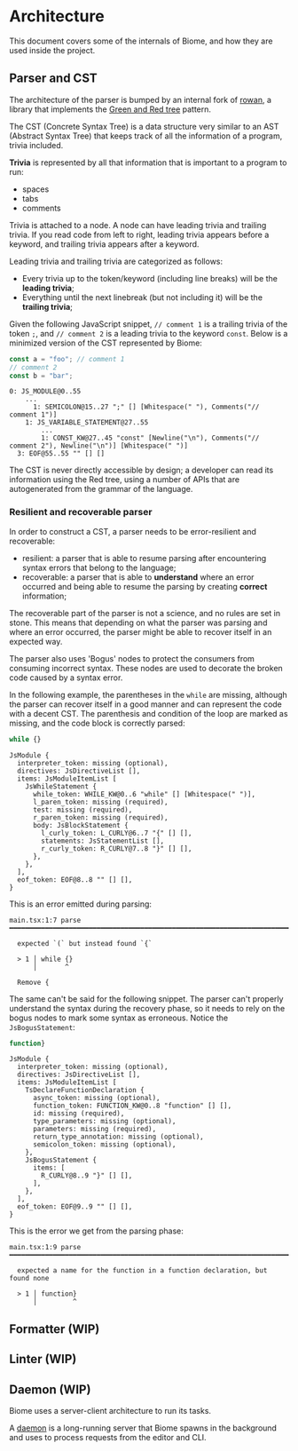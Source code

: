 # Architecture
This document covers some of the internals of Biome, and how they are used inside the project.

## Parser and CST

The architecture of the parser is bumped by an internal fork of [rowan], a library that implements the [Green and Red tree] pattern.

The CST (Concrete Syntax Tree) is a data structure very similar to an AST (Abstract Syntax Tree) that keeps track of all the information of a program, trivia included.

**Trivia** is represented by all that information that is important to a program to run:
- spaces
- tabs
- comments

Trivia is attached to a node. A node can have leading trivia and trailing trivia. If you read code from left to right, leading trivia appears before a keyword, and trailing trivia appears after a keyword.

Leading trivia and trailing trivia are categorized as follows:
- Every trivia up to the token/keyword (including line breaks) will be the **leading trivia**;
- Everything until the next linebreak (but not including it) will be the **trailing trivia**;

Given the following JavaScript snippet, `// comment 1` is a trailing trivia of the token `;`, and `// comment 2` is a leading trivia to the keyword `const`. Below is a minimized version of the CST represented by Biome:

```js
const a = "foo"; // comment 1
// comment 2
const b = "bar";
```

```
0: JS_MODULE@0..55
    ...
      1: SEMICOLON@15..27 ";" [] [Whitespace(" "), Comments("// comment 1")]
    1: JS_VARIABLE_STATEMENT@27..55
        ...
        1: CONST_KW@27..45 "const" [Newline("\n"), Comments("// comment 2"), Newline("\n")] [Whitespace(" ")]
  3: EOF@55..55 "" [] []
```

The CST is never directly accessible by design; a developer can read its information using the Red tree, using a number of APIs that are autogenerated from the grammar of the language.

### Resilient and recoverable parser

In order to construct a CST, a parser needs to be error-resilient and recoverable:
- resilient: a parser that is able to resume parsing after encountering syntax errors that belong to the language;
- recoverable: a parser that is able to **understand** where an error occurred and being able to resume the parsing by creating **correct** information;

The recoverable part of the parser is not a science, and no rules are set in stone. This means that depending on what the parser was parsing and where an error occurred, the parser might be able to recover itself in an expected way.

The parser also uses 'Bogus' nodes to protect the consumers from consuming incorrect syntax. These nodes are used to decorate the broken code caused by a syntax error.

In the following example, the parentheses in the `while` are missing, although the parser can recover itself in a good manner and can represent the code with a decent CST. The parenthesis and condition of the loop are marked as missing, and the code block is correctly parsed:

```js
while {}
```

```
JsModule {
  interpreter_token: missing (optional),
  directives: JsDirectiveList [],
  items: JsModuleItemList [
    JsWhileStatement {
      while_token: WHILE_KW@0..6 "while" [] [Whitespace(" ")],
      l_paren_token: missing (required),
      test: missing (required),
      r_paren_token: missing (required),
      body: JsBlockStatement {
        l_curly_token: L_CURLY@6..7 "{" [] [],
        statements: JsStatementList [],
        r_curly_token: R_CURLY@7..8 "}" [] [],
      },
    },
  ],
  eof_token: EOF@8..8 "" [] [],
}
```

This is an error emitted during parsing:

```
main.tsx:1:7 parse ━━━━━━━━━━━━━━━━━━━━━━━━━━━━━━━━━━━━━━━━━━━━━━━━━━━━━━━━━━━━━━━━━━━━━━━━━━━━━━━━━

  expected `(` but instead found `{`

  > 1 │ while {}
      │       ^

  Remove {
```

The same can't be said for the following snippet. The parser can't properly understand the syntax during the recovery phase, so it needs to rely on the bogus nodes to mark some syntax as erroneous. Notice the `JsBogusStatement`:

```js
function}
```

```
JsModule {
  interpreter_token: missing (optional),
  directives: JsDirectiveList [],
  items: JsModuleItemList [
    TsDeclareFunctionDeclaration {
      async_token: missing (optional),
      function_token: FUNCTION_KW@0..8 "function" [] [],
      id: missing (required),
      type_parameters: missing (optional),
      parameters: missing (required),
      return_type_annotation: missing (optional),
      semicolon_token: missing (optional),
    },
    JsBogusStatement {
      items: [
        R_CURLY@8..9 "}" [] [],
      ],
    },
  ],
  eof_token: EOF@9..9 "" [] [],
}
```

This is the error we get from the parsing phase:

```
main.tsx:1:9 parse ━━━━━━━━━━━━━━━━━━━━━━━━━━━━━━━━━━━━━━━━━━━━━━━━━━━━━━━━━━━━━━━━━━━━━━━━━━━━━━━━━

  expected a name for the function in a function declaration, but found none

  > 1 │ function}
      │         ^
```

## Formatter (WIP)

## Linter (WIP)

## Daemon (WIP)

Biome uses a server-client architecture to run its tasks.

A [daemon] is a long-running server that Biome spawns in the background and uses to process requests from the editor and CLI.

[rowan]: https://github.com/rust-analyzer/rowan
[Green and Red tree]: https://learn.microsoft.com/en-us/archive/blogs/ericlippert/persistence-facades-and-roslyns-red-green-trees
[daemon]: https://en.wikipedia.org/wiki/Daemon_(computing)